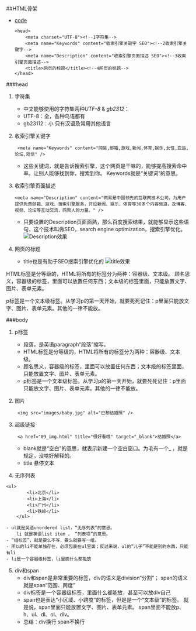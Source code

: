 ##HTML骨架
*   [code](https://maxiaobu1999.github.io/html5/heima/html/base.html)

        <head>
            <meta charset="UTF-8"><!--1字符集-->
            <meta name="Keywords" content="收索引擎关键字 SEO"><!--2收索引擎关键字-->
            <meta name="Description" content="收索引擎页面描述 SEO"><!--3收索引擎页面描述-->
            <title>网页的标题</title><!--4网页的标题-->
        </head>

###head
1. 字符集 
    - 中文能够使用的字符集两种*UTF-8* & *gb2312*：
    - UTF-8：全，各种鸟语都有
    - gb23112：小  只有汉语及常用其他语言

2. 收索引擎关键字

        <meta name="Keywords" content="网易,邮箱,游戏,新闻,体育,娱乐,女性,亚运,论坛,短信" />
    - 这些关键词，就是告诉搜索引擎，这个网页是干嘛的，能够提高搜索命中率。让别人能够找到你，搜索到你。
        Keywords就是“关键词”的意思。

3. 收索引擎页面描述

       <meta name="Description" content="网易是中国领先的互联网技术公司，为用户提供免费邮箱、游戏、搜索引擎服务，开设新闻、娱乐、体育等30多个内容频道，及博客、视频、论坛等互动交流，网聚人的力量。" />
    - 只要设置的Description页面面熟，那么百度搜索结果，就能够显示这些语句，这个技术叫做SEO，search engine optimization，搜索引擎优化。
![Description效果](https://maxiaobu1999.github.io/html5/resources/img/what_is_Description.png)

4. 网页的标题
    - title也是有助于SEO搜索引擎优化的
![title效果](https://maxiaobu1999.github.io/html5/resources/img/what_is_title.png)

HTML标签是分等级的，HTML将所有的标签分为两种：容器级、文本级。
顾名思义，容器级的标签，里面可以放置任何东西；文本级的标签里面，只能放置文字、图片、表单元素。

p标签是一个文本级标签。从学习p的第一天开始，就要死死记住：p里面只能放文字、图片、表单元素。其他的一律不能放。

###body
1. p标签
    - 段落，是英语paragraph“段落”缩写。
    - HTML标签是分等级的，HTML将所有的标签分为两种：容器级、文本级。
    - 顾名思义，容器级的标签，里面可以放置任何东西；文本级的标签里面，只能放置文字、图片、表单元素。
    - p标签是一个文本级标签。从学习p的第一天开始，就要死死记住：p里面只能放文字、图片、表单元素。其他的一律不能放。

2. 图片
    
        <img src="images/baby.jpg" alt="巴黎结婚照" />

3. 超级链接

    	<a href="09_img.html" title="很好看哦" target="_blank">结婚照</a>
    - blank就是“空白”的意思，就表示新建一个空白窗口。为毛有一个_ ，就是规定，没啥好解释的。
    - title 悬停文本

4. 无序列表
```
<ul>
		<li>北京</li>
		<li>上海</li>
		<li>广州</li>
		<li>铁岭</li>
	</ul>
```	
    - ul就是英语unordered list，“无序列表”的意思。
        li 就是英语list item ， “列表项”的意思。
    - “组标签”，就是要么不写，要么就要写一组。
    - 所以的li不能单独存在，必须包裹在ul里面；反过来说，ul的“儿子”不能是别的东西，只能有li
    - li是一个容器级标签，li里面什么都能放
    
5. div和span
    - div和span是非常重要的标签，div的语义是division“分割”； span的语义就是span“范围、跨度”
    - div标签是一个容器级标签，里面什么都能放，甚至可以放div自己
    - span也是表达“小区域、小跨度”的标签，但是是一个“文本级”的标签。
      就是说，span里面只能放置文字、图片、表单元素。 span里面不能放p、h、ul、dl、ol、div。
    - 总结：div换行 span不换行


